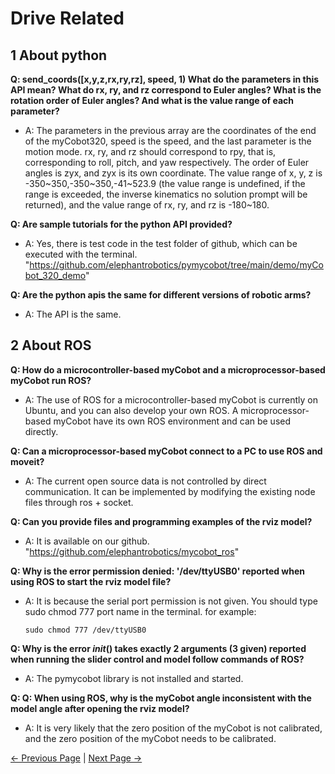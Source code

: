 # Drive Related

## 1 About python

**Q: send_coords([x,y,z,rx,ry,rz], speed, 1) What do the parameters in this API mean? What do rx, ry, and rz correspond to Euler angles? What is the rotation order of Euler angles? And what is the value range of each parameter?**

- A: The parameters in the previous array are the coordinates of the end of the myCobot320, speed is the speed, and the last parameter is the motion mode. rx, ry, and rz should correspond to rpy, that is, corresponding to roll, pitch, and yaw respectively. The order of Euler angles is zyx, and zyx is its own coordinate. The value range of x, y, z is -350~350,-350~350,-41~523.9 (the value range is undefined, if the range is exceeded, the inverse kinematics no solution prompt will be returned), and the value range of rx, ry, and rz is -180~180.

**Q: Are sample tutorials for the python API provided?**

- A: Yes, there is test code in the test folder of github, which can be executed with the terminal. "https://github.com/elephantrobotics/pymycobot/tree/main/demo/myCobot_320_demo"

**Q: Are the python apis the same for different versions of robotic arms?**

- A: The API is the same.

## 2 About ROS

**Q: How do a microcontroller-based myCobot and a microprocessor-based myCobot run ROS?**

- A: The use of ROS for a microcontroller-based myCobot is currently on Ubuntu, and you can also develop your own ROS. A microprocessor-based myCobot have its own ROS environment and can be used directly.

**Q: Can a microprocessor-based myCobot connect to a PC to use ROS and moveit?**

- A: The current open source data is not controlled by direct communication. It can be implemented by modifying the existing node files through ros + socket.

**Q: Can you provide files and programming examples of the rviz model?**

- A: It is available on our github.
  "https://github.com/elephantrobotics/mycobot_ros"

**Q: Why is the error permission denied: '/dev/ttyUSB0' reported when using ROS to start the rviz model file?**

- A: It is because the serial port permission is not given. You should type sudo chmod 777 port name in the terminal.
  for example:
  ```
  sudo chmod 777 /dev/ttyUSB0
  ```

**Q: Why is the error _init_() takes exactly 2 arguments (3 given) reported when running the slider control and model follow commands of ROS?**

- A: The pymycobot library is not installed and started.

**Q: Q: When using ROS, why is the myCobot angle inconsistent with the model angle after opening the rviz model?**

- A: It is very likely that the zero position of the myCobot is not calibrated, and the zero position of the myCobot needs to be calibrated.

[← Previous Page](./0_how_to_ask.md) | [Next Page →](./2_software.md)
